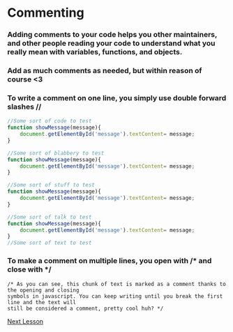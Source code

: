 # Commenting

### Adding comments to your code helps you other maintainers, and other people reading your code to understand what you really mean with variables, functions, and objects.

### Add as much comments as needed, but within reason of course <3

### To write a comment on one line, you simply use double forward slashes //


```javascript 
//Some sort of code to test 
function showMessage(message){
    document.getElementById('message').textContent= message;
}

//Some sort of blabbery to test
function showMessage(message){
    document.getElementById('message').textContent= message;
}

//Some sort of stuff to test
function showMessage(message){
    document.getElementById('message').textContent= message;
}

//Some sort of talk to test
function showMessage(message){
    document.getElementById('message').textContent= message;
}
//Some sort of text to test
```
### To make a comment on multiple lines, you open with /* and close with */

```
/* As you can see, this chunk of text is marked as a comment thanks to the opening and closing 
symbols in javascript. You can keep writing until you break the first line and the text will 
still be considered a comment, pretty cool huh? */

```

[Next Lesson](02-ignore-script.md)